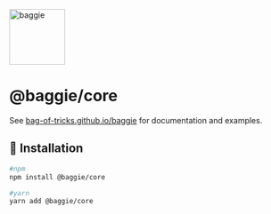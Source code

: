 <img alt="baggie" src="https://github.com/bag-of-tricks/baggie/raw/main/public/baggie-title.svg" height="100" />

<h1>@baggie/core</h1>

See [bag-of-tricks.github.io/baggie](https://bag-of-tricks.github.io/baggie) for documentation and examples.

## 🚀 Installation

```bash
#npm
npm install @baggie/core

#yarn
yarn add @baggie/core
```
